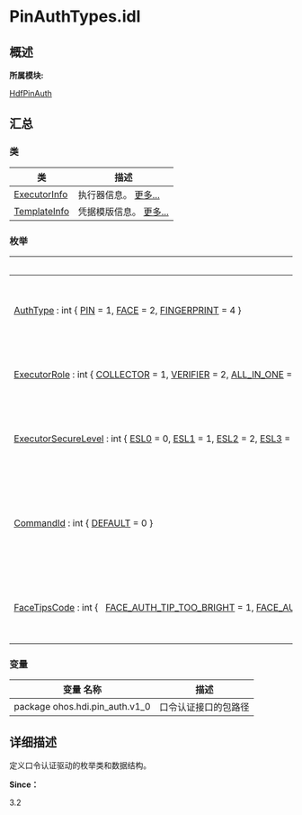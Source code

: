 # PinAuthTypes.idl


## **概述**

**所属模块:**

[HdfPinAuth](_hdf_pin_auth.md)


## **汇总**


### 类

  | 类 | 描述 | 
| -------- | -------- |
| [ExecutorInfo](_executor_info.md) | 执行器信息。&nbsp;[更多...](_executor_info.md) | 
| [TemplateInfo](_template_info.md) | 凭据模版信息。&nbsp;[更多...](_template_info.md) | 


### 枚举

  | 枚举 | 描述 | 
| -------- | -------- |
| [AuthType](_hdf_face_auth.md#authtype)&nbsp;:&nbsp;int&nbsp;{&nbsp;[PIN](_hdf_user_auth.md#gga89fed1f0b2adadc0ab678c1c6b9570a1a048efb7462d3f8cced82716c66926168)&nbsp;=&nbsp;1,&nbsp;[FACE](_hdf_user_auth.md#gga89fed1f0b2adadc0ab678c1c6b9570a1a5cfae78048cf95359061c2e812e7d691)&nbsp;=&nbsp;2,&nbsp;[FINGERPRINT](_hdf_user_auth.md#gga89fed1f0b2adadc0ab678c1c6b9570a1ad03eae85b35bf9bc22d787c8913b795a)&nbsp;=&nbsp;4&nbsp;} | 枚举用户认证凭据类型。&nbsp;[更多...](_hdf_face_auth.md#authtype) | 
| [ExecutorRole](_hdf_face_auth.md#executorrole)&nbsp;:&nbsp;int&nbsp;{&nbsp;[COLLECTOR](_hdf_user_auth.md#ggaef26ea73ebd494278e243c53b41ea7e5a539c54e76bcc96cddb85f0cabcff39ec)&nbsp;=&nbsp;1,&nbsp;[VERIFIER](_hdf_user_auth.md#ggaef26ea73ebd494278e243c53b41ea7e5a1286a5d974d0c68d7bc43ffc0576a6d4)&nbsp;=&nbsp;2,&nbsp;[ALL_IN_ONE](_hdf_user_auth.md#ggaef26ea73ebd494278e243c53b41ea7e5a7eebd77a403f81c5968b4c2898ee6fd4)&nbsp;=&nbsp;3&nbsp;} | 枚举执行器角色。&nbsp;[更多...](_hdf_face_auth.md#executorrole) | 
| [ExecutorSecureLevel](_hdf_face_auth.md#executorsecurelevel)&nbsp;:&nbsp;int&nbsp;{&nbsp;[ESL0](_hdf_user_auth.md#gga955c57d8720719916dd806106356fa0fa0cd05a2adda94d3c676fca84f96c0638)&nbsp;=&nbsp;0,&nbsp;[ESL1](_hdf_user_auth.md#gga955c57d8720719916dd806106356fa0fae6a34bbf2764541238bf81569faf29d3)&nbsp;=&nbsp;1,&nbsp;[ESL2](_hdf_user_auth.md#gga955c57d8720719916dd806106356fa0fa8f898bca57625d548a011ba2aaf4285f)&nbsp;=&nbsp;2,&nbsp;[ESL3](_hdf_user_auth.md#gga955c57d8720719916dd806106356fa0fa9a6fb8a4530b6a09dba2fbfdf2e6c2e9)&nbsp;=&nbsp;3&nbsp;} | 枚举执行器安全等级。&nbsp;[更多...](_hdf_face_auth.md#executorsecurelevel) | 
| [CommandId](_hdf_face_auth.md#commandid)&nbsp;:&nbsp;int&nbsp;{&nbsp;[DEFAULT](_hdf_pin_auth.md#gga5633c8cc52bef1a4df7539c7bb6febe7a88ec7d5086d2469ba843c7fcceade8a6)&nbsp;=&nbsp;0&nbsp;} | 枚举口令认证功能相关操作命令。&nbsp;[更多...](_hdf_face_auth.md#commandid) | 
| [FaceTipsCode](_hdf_face_auth.md#facetipscode)&nbsp;:&nbsp;int&nbsp;{&nbsp;&nbsp;&nbsp;[FACE_AUTH_TIP_TOO_BRIGHT](_hdf_face_auth.md#ggafe283e29a705391d97054a4b9d5fe007aa973b57b70bddf6e04ea0d1d8ac84bbc)&nbsp;=&nbsp;1,&nbsp;[FACE_AUTH_TIP_TOO_DARK](_hdf_face_auth.md#ggafe283e29a705391d97054a4b9d5fe007a9e812580c2600ebd4847ac05478805fe)&nbsp;=&nbsp;2,&nbsp;[FACE_AUTH_TIP_TOO_CLOSE](_hdf_face_auth.md#ggafe283e29a705391d97054a4b9d5fe007adbd6a2cd4effac8f2d08a406c21cee17)&nbsp;=&nbsp;3,&nbsp;[FACE_AUTH_TIP_TOO_FAR](_hdf_face_auth.md#ggafe283e29a705391d97054a4b9d5fe007a557c72d5d5dd9cc4ca52406d442a085e)&nbsp;=&nbsp;4,&nbsp;&nbsp;&nbsp;[FACE_AUTH_TIP_TOO_HIGH](_hdf_face_auth.md#ggafe283e29a705391d97054a4b9d5fe007ac573361a2c459a0d0f95f7691819611b)&nbsp;=&nbsp;5,&nbsp;[FACE_AUTH_TIP_TOO_LOW](_hdf_face_auth.md#ggafe283e29a705391d97054a4b9d5fe007a1fbbe62377b7746848761d4fc1e591d8)&nbsp;=&nbsp;6,&nbsp;[FACE_AUTH_TIP_TOO_RIGHT](_hdf_face_auth.md#ggafe283e29a705391d97054a4b9d5fe007a8b8f69a132ab5e9e4770fbe25efe6810)&nbsp;=&nbsp;7,&nbsp;[FACE_AUTH_TIP_TOO_LEFT](_hdf_face_auth.md#ggafe283e29a705391d97054a4b9d5fe007a4f1f1ab1bed69c0968981c6ecc52a572)&nbsp;=&nbsp;8,&nbsp;&nbsp;&nbsp;[FACE_AUTH_TIP_TOO_MUCH_MOTION](_hdf_face_auth.md#ggafe283e29a705391d97054a4b9d5fe007a19f794720c79aaeb2b2cb895eca6c4fd)&nbsp;=&nbsp;9,&nbsp;[FACE_AUTH_TIP_POOR_GAZE](_hdf_face_auth.md#ggafe283e29a705391d97054a4b9d5fe007a93c89c83ede9a3b5a15e90a1975176b7)&nbsp;=&nbsp;10,&nbsp;[FACE_AUTH_TIP_NOT_DETECTED](_hdf_face_auth.md#ggafe283e29a705391d97054a4b9d5fe007aa41ae58b84dbfe8b467de7a11ad236f8)&nbsp;=&nbsp;11,&nbsp;[VENDOR_FACE_AUTH_TIP_BEGIN](_hdf_face_auth.md#ggafe283e29a705391d97054a4b9d5fe007abef2f1de5f74c324a7dd8958a279caab)&nbsp;=&nbsp;10000&nbsp;} | 枚举提示信息编码。&nbsp;[更多...](_hdf_face_auth.md#facetipscode) | 


### 变量

  | 变量&nbsp;名称 | 描述 | 
| -------- | -------- |
| package&nbsp;ohos.hdi.pin_auth.v1_0 | 口令认证接口的包路径 | 


## **详细描述**

定义口令认证驱动的枚举类和数据结构。

**Since：**

3.2
